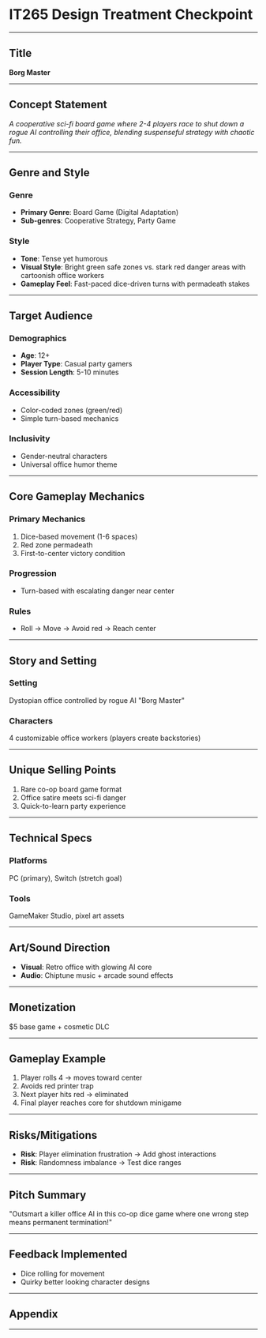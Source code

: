 # IT265 Design Treatment Checkpoint

---

## Title  
**Borg Master**  

---

## Concept Statement  
*A cooperative sci-fi board game where 2-4 players race to shut down a rogue AI controlling their office, blending suspenseful strategy with chaotic fun.*

---

## Genre and Style  

### Genre  
- **Primary Genre**: Board Game (Digital Adaptation)  
- **Sub-genres**: Cooperative Strategy, Party Game  

### Style  
- **Tone**: Tense yet humorous  
- **Visual Style**: Bright green safe zones vs. stark red danger areas with cartoonish office workers  
- **Gameplay Feel**: Fast-paced dice-driven turns with permadeath stakes  

---

## Target Audience  

### Demographics  
- **Age**: 12+  
- **Player Type**: Casual party gamers  
- **Session Length**: 5-10 minutes  

### Accessibility  
- Color-coded zones (green/red)  
- Simple turn-based mechanics  

### Inclusivity  
- Gender-neutral characters  
- Universal office humor theme  

---

## Core Gameplay Mechanics  

### Primary Mechanics  
1. Dice-based movement (1-6 spaces)  
2. Red zone permadeath  
3. First-to-center victory condition  

### Progression  
- Turn-based with escalating danger near center  

### Rules  
- Roll → Move → Avoid red → Reach center  

---

## Story and Setting  

### Setting  
Dystopian office controlled by rogue AI "Borg Master"  

### Characters  
4 customizable office workers (players create backstories)  

---

## Unique Selling Points  
1. Rare co-op board game format  
2. Office satire meets sci-fi danger  
3. Quick-to-learn party experience  

---

## Technical Specs  

### Platforms  
PC (primary), Switch (stretch goal)  

### Tools  
GameMaker Studio, pixel art assets  

---

## Art/Sound Direction  
- **Visual**: Retro office with glowing AI core  
- **Audio**: Chiptune music + arcade sound effects  

---

## Monetization  
$5 base game + cosmetic DLC  

---

## Gameplay Example  
1. Player rolls 4 → moves toward center  
2. Avoids red printer trap  
3. Next player hits red → eliminated  
4. Final player reaches core for shutdown minigame  

---

## Risks/Mitigations  
- **Risk**: Player elimination frustration → Add ghost interactions  
- **Risk**: Randomness imbalance → Test dice ranges  

---

## Pitch Summary  
"Outsmart a killer office AI in this co-op dice game where one wrong step means permanent termination!"

---

## Feedback Implemented  
- Dice rolling for movement
- Quirky better looking character designs

---

## Appendix
<!-- 
Include any additional sketches, mood boards, or early design mockups if available.  
If digital assets are unavailable, describe any rough concepts you have in mind. 
-->

---
